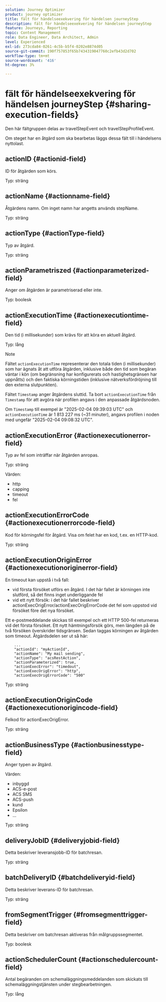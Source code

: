 ```yaml
---
solution: Journey Optimizer
product: journey optimizer
title: fält för händelseexekvering för händelsen journeyStep
description: fält för händelseexekvering för händelsen journeyStep
feature: Journeys, Reporting
topic: Content Management
role: Data Engineer, Data Architect, Admin
level: Experienced
exl-id: 273cda84-0261-4c5b-b5f4-0202e8874d05
source-git-commit: 190f757853f65b7434319047760c2efb43d2d702
workflow-type: tm+mt
source-wordcount: '416'
ht-degree: 3%

---
```


# fält för händelseexekvering för händelsen journeyStep {#sharing-execution-fields}

Den här fältgruppen delas av travelStepEvent och travelStepProfileEvent.

Om steget har en åtgärd som ska bearbetas läggs dessa fält till i händelsens nyttolast.

## actionID {#actionid-field}

ID för åtgärden som körs.

Typ: sträng

## actionName {#actionname-field}

Åtgärdens namn. Om inget namn har angetts används stepName.

Typ: sträng

## actionType {#actionType-field}

Typ av åtgärd.

Typ: sträng

## actionParametriszed {#actionparameterized-field}

Anger om åtgärden är parametriserad eller inte.

Typ: boolesk

## actionExecutionTime {#actionexecutiontime-field}

Den tid (i millisekunder) som krävs för att köra en aktuell åtgärd.

Typ: lång

>[!NOTE]
>
> Fältet `actionExecutionTime` representerar den totala tiden (i millisekunder) som har ägnats åt att utföra åtgärden, inklusive både den tid som begäran väntar i kön (om begränsning har konfigurerats och hastighetsgränsen har uppnåtts) och den faktiska körningstiden (inklusive nätverksfördröjning till den externa slutpunkten).
>
> Fältet `Timestamp` anger åtgärdens sluttid. Ta bort `actionExecutionTime` från `Timestamp` för att avgöra när profilen angavs i den anpassade åtgärdsnoden.
>
>Om `Timestamp` till exempel är &quot;2025-02-04 09:39:03 UTC&quot; och `actionExecutionTime` är 1 813 227 ms (~31 minuter), angavs profilen i noden med ungefär &quot;2025-02-04 09:08:32 UTC&quot;.




## actionExecutionError {#actionexecutionerror-field}

Typ av fel som inträffar när åtgärden anropas.

Typ: sträng

Värden:
* http
* capping
* timeout
* fel

## actionExecutionErrorCode {#actionexecutionerrorcode-field}

Kod för körningsfel för åtgärd. Visa om felet har en kod, t.ex. en HTTP-kod.

Typ: sträng

## actionExecutionOriginError {#actionexecutionoriginerror-field}

En timeout kan uppstå i två fall:

* vid första försöket utförs en åtgärd. I det här fallet är körningen inte slutförd, så det finns inget underliggande fel
* vid ett nytt försök: i det här fallet beskriver actionExecOrigError/actionExecOrigErrorCode det fel som uppstod vid försöket före det nya försöket.

Ett e-postmeddelande skickas till exempel och ett HTTP 500-fel returneras vid det första försöket. Ett nytt hämtningsförsök görs, men längden på de två försöken överskrider tidsgränsen. Sedan taggas körningen av åtgärden som timeout. Åtgärdsdelen ser ut så här:

```
    ...
    "actionId": "myActionId",
    "actionName": "My mail sending",
    "actionType": "acsRestAction",
    "actionParameterized": true,
    "actionExecError": "timedout",
    "actionExecOrigError": "http",
    "actionExecOrigErrorCode": "500"
```

Typ: sträng

## actionExecutionOriginCode {#actionexecutionorigincode-field}

Felkod för actionExecOrigError.

Typ: sträng

## actionBusinessType {#actionbusinesstype-field}

Anger typen av åtgärd.

Värden:

* inbyggd
* ACS-e-post
* ACS SMS
* ACS-push
* kund
* Epsilon
* ...

Typ: sträng

## deliveryJobID {#deliveryjobid-field}

Detta beskriver leveransjobb-ID för batchresan.

Typ: sträng

## batchDeliveryID {#batchdeliveryid-field}

Detta beskriver leverans-ID för batchresan.

Typ: sträng

## fromSegmentTrigger {#fromsegmenttrigger-field}

Detta beskriver om batchresan aktiveras från målgruppssegmentet.

Typ: boolesk

## actionSchedulerCount {#actionschedulercount-field}

Antal begäranden om schemaläggningsmeddelanden som skickats till schemaläggningstjänsten under stegbearbetningen.

Typ: lång
